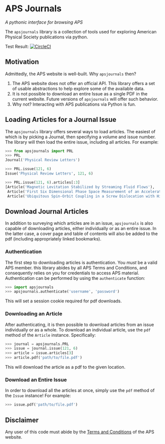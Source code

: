 # APS Journals
_A pythonic interface for browsing APS_

The `apsjournals` library is a collection of tools used for exploring American 
Physical Society publications via python. 

Test Result: [![CircleCI](https://circleci.com/gh/JWKennington/apsjournals/tree/master.svg?style=svg)](https://circleci.com/gh/JWKennington/apsjournals/tree/master)

## Motivation
Admittedly, the APS website is well-built. Why `apsjournals` then? 
1. The APS website does not offer an official API. This library offers a set of usable abstractions 
to help explore some of the available data.
1. It is not possible to download an entire Issue as a single PDF in the current website. 
Future versions of `apsjournals` will offer such behavior.
1. Why not? Interacting with APS publications via Python is fun.

## Loading Articles for a Journal Issue
The `apsjournals` library offers several ways to load articles. The easiest of which
is by picking a Journal, then specifying a volume and issue number. The library will then
load the entire issue, including all articles. For example:
```python
>>> from apsjournals import PRL
>>> PRL
Journal('Physical Review Letters')

>>> PRL.issue(121, 6)
Issue('Physical Review Letters', 121, 6)

>>> PRL.issue(121, 6).articles[:3]
[Article('Magnetic Levitation Stabilized by Streaming Fluid Flows'),
 Article('First Six Dimensional Phase Space Measurement of an Accelerator Beam'),
 Article('Ubiquitous Spin-Orbit Coupling in a Screw Dislocation with High Spin Coherency')]
```

## Download Journal Articles
In addition to surveying which articles are in an issue, `apsjournals` is also capable of downloading 
articles, either individually or as an entire issue. In the latter case, a cover page and table of contents
will also be added to the pdf (including appropriately linked bookmarks).

### Authentication
The first step to downloading articles is authentication. You _must_ be a valid APS member. this library
abides by all APS Terms and Conditions, and consequently relies on you for credentials to access
APS material. Authentication can be performed by using the `authenticate` function:

```python
>>> import apsjournals
>>> apsjournals.authenticate('username', 'password')
```

This will set a session cookie required for pdf downloads. 

### Downloading an Article
After authenticating, it is then possible to download articles from an issue individually or as a whole.
To download an individual article, use the `pdf` method of the `Article` instance.
Specifically:

```python
>>> journal = apsjournals.PRL
>>> issue = journal.issue(121, 6)
>>> article = issue.articles[3]
>>> article.pdf('path/to/file.pdf')
```

This will download the article as a pdf to the given location. 

### Download an Entire Issue
In order to download all the articles at once, simply use the `pdf` method of the `Issue` instance! For
example:

```python
>>> issue.pdf('path/to/file.pdf')
```


 ## Disclaimer
 Any user of this code must abide by the [Terms and Conditions](https://journals.aps.org/info/terms.html) of the APS website.
 